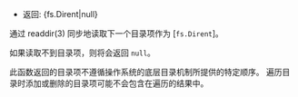 <!-- YAML
added: v12.12.0
-->

* 返回: {fs.Dirent|null}

通过 readdir(3) 同步地读取下一个目录项作为 [`fs.Dirent`]。

如果读取不到目录项，则将会返回 `null`。

此函数返回的目录项不遵循操作系统的底层目录机制所提供的特定顺序。
遍历目录时添加或删除的目录项可能不会包含在遍历的结果中。

